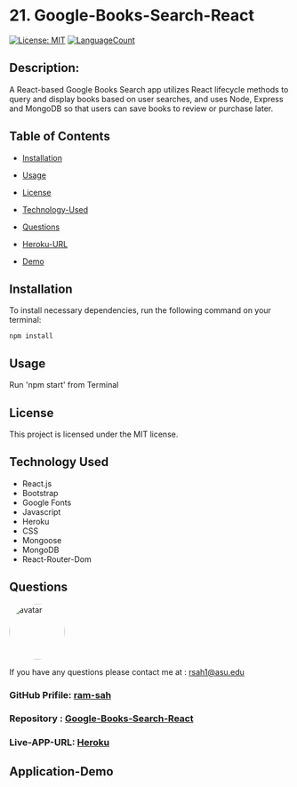 # 21. Google-Books-Search-React

[![License: MIT](https://img.shields.io/badge/License-MIT-green.svg)](https://opensource.org/licenses/MIT)
[![LanguageCount](https://img.shields.io/github/languages/count/ram-sah/Google-Books-Search-React)](https://github.com/ram-sah/Google-Books-Search-React)

## Description: 

A React-based Google Books Search app utilizes React lifecycle methods to query and display books based on user searches, and uses Node, Express and MongoDB so that users can save books to review or purchase later.
         
## Table of Contents
       
* [Installation](#installation)
            
* [Usage](#usage)
            
* [License](#license)

* [Technology-Used](#Technology-Used)
            
* [Questions](#Questions)

* [Heroku-URL](https://google-book-search20.herokuapp.com)

* [Demo](#Application-Demo)
         
## Installation
            
To install necessary dependencies, run the following command on your terminal:
            
```
npm install
```
        
## Usage
            
Run 'npm start' from Terminal

## License 
            
This project is licensed under the MIT license.

## Technology Used
* React.js
* Bootstrap
* Google Fonts
* Javascript
* Heroku
* CSS
* Mongoose
* MongoDB
* React-Router-Dom

## Questions
            
<img src="https://github.com/ram-sah.png" alt="avatar" style="border-radius: 50px" width="100" />
            
If you have any questions please contact me at : rsah1@asu.edu
### GitHub Prifile: [ram-sah](https://github.com/ram-sah) 
### Repository : [Google-Books-Search-React](https://github.com/ram-sah/Google-Books-Search-React)
### Live-APP-URL: [Heroku](https://google-book-search20.herokuapp.com/)


## Application-Demo 
